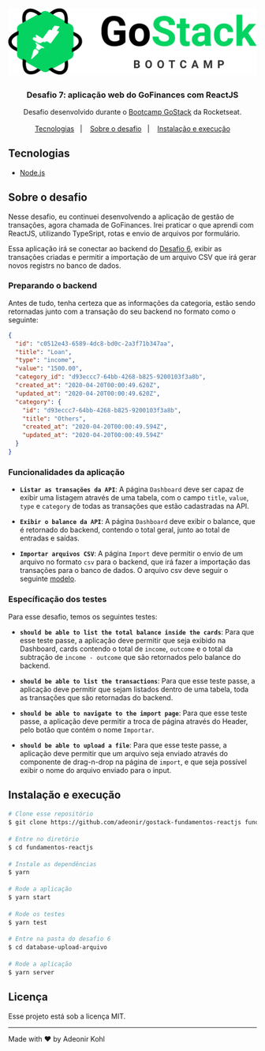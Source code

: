 <h1 align="center">
  <img src="./assets/logo-gostack.svg" atl="GoStack Bootcamp" />
</h1>

<h3 align="center">
  Desafio 7: aplicação web do GoFinances com ReactJS
</h3>

<p align="center">
  Desafio desenvolvido durante o <a href="https://rocketseat.com.br/gostack">Bootcamp GoStack</a> da Rocketseat.
  <br />
  <br />
  <a href="#tecnologias">Tecnologias</a>&nbsp;&nbsp;&nbsp;|&nbsp;&nbsp;&nbsp;
  <a href="#sobre-o-desafio">Sobre o desafio</a>&nbsp;&nbsp;&nbsp;|&nbsp;&nbsp;&nbsp;
  <a href="#instalação-e-execução">Instalação e execução</a>
</p>

## Tecnologias

- [Node.js](https://nodejs.org/)

## Sobre o desafio

Nesse desafio, eu continuei desenvolvendo a aplicação de gestão de transações, agora chamada de GoFinances. Irei praticar o que aprendi com ReactJS, utilizando TypeSript, rotas e envio de arquivos por formulário.

Essa aplicação irá se conectar ao backend do [Desafio 6](https://github.com/adeonir/gostack-database-upload-arquivo), exibir as transações criadas e permitir a importação de um arquivo CSV que irá gerar novos registrs no banco de dados.

### Preparando o backend

Antes de tudo, tenha certeza que as informações da categoria, estão sendo retornadas junto com a transação do seu backend no formato como o seguinte:

```json
{
  "id": "c0512e43-6589-4dc8-bd0c-2a3f71b347aa",
  "title": "Loan",
  "type": "income",
  "value": "1500.00",
  "category_id": "d93eccc7-64bb-4268-b825-9200103f3a8b",
  "created_at": "2020-04-20T00:00:49.620Z",
  "updated_at": "2020-04-20T00:00:49.620Z",
  "category": {
    "id": "d93eccc7-64bb-4268-b825-9200103f3a8b",
    "title": "Others",
    "created_at": "2020-04-20T00:00:49.594Z",
    "updated_at": "2020-04-20T00:00:49.594Z"
  }
}
```

### Funcionalidades da aplicação

- **`Listar as transações da API`**: A página `Dashboard` deve ser capaz de exibir uma listagem através de uma tabela, com o campo `title`, `value`, `type` e `category` de todas as transações que estão cadastradas na API.

- **`Exibir o balance da API`**: A página `Dashboard` deve exibir o balance, que é retornado do backend, contendo o total geral, junto ao total de entradas e saídas.

- **`Importar arquivos CSV`**: A página `Import` deve permitir o envio de um arquivo no formato `csv` para o backend, que irá fazer a importação das transações para o banco de dados. O arquivo csv deve seguir o seguinte [modelo](./assets/file.csv).

### Específicação dos testes

Para esse desafio, temos os seguintes testes:

- **`should be able to list the total balance inside the cards`**: Para que esse teste passe, a aplicação deve permitir que seja exibido na Dashboard, cards contendo o total de `income`, `outcome` e o total da subtração de `income - outcome` que são retornados pelo balance do backend.

* **`should be able to list the transactions`**: Para que esse teste passe, a aplicação deve permitir que sejam listados dentro de uma tabela, toda as transações que são retornadas do backend.

- **`should be able to navigate to the import page`**: Para que esse teste passe, a aplicação deve permitir a troca de página através do Header, pelo botão que contém o nome `Importar`.

- **`should be able to upload a file`**: Para que esse teste passe, a aplicação deve permitir que um arquivo seja enviado através do componente de drag-n-drop na página de `import`, e que seja possível exibir o nome do arquivo enviado para o input.

## Instalação e execução

```bash
# Clone esse repositório
$ git clone https://github.com/adeonir/gostack-fundamentos-reactjs fundamentos-reactjs

# Entre no diretório
$ cd fundamentos-reactjs

# Instale as dependências
$ yarn

# Rode a aplicação
$ yarn start

# Rode os testes
$ yarn test

# Entre na pasta do desafio 6
$ cd database-upload-arquivo

# Rode a aplicação
$ yarn server
```

## Licença

Esse projeto está sob a licença MIT.

---

Made with ♥️ by Adeonir Kohl
